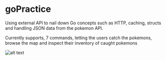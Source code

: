 # goPractice
Using external API to nail down Go concepts such as HTTP, caching, structs and handling JSON data from the pokemon API. 

Currently supports, 7 commands, letting the users catch the pokemons, browse the map and inspect their inventory of caught pokemons


![alt text](image.png)